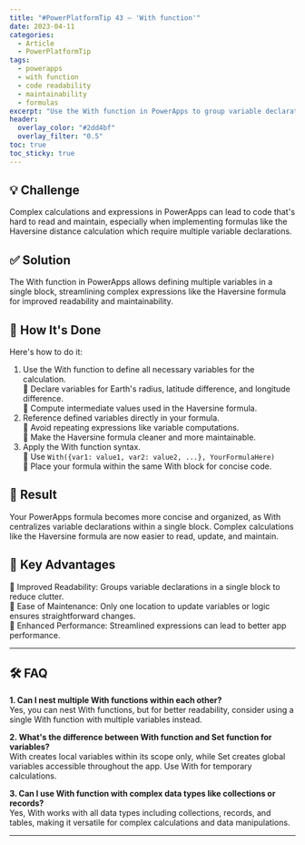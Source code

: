 ```yaml
---
title: "#PowerPlatformTip 43 – 'With function'"
date: 2023-04-11
categories:
  - Article
  - PowerPlatformTip
tags:
  - powerapps
  - with function
  - code readability
  - maintainability
  - formulas
excerpt: "Use the With function in PowerApps to group variable declarations and simplify complex formulas for improved code readability and maintainability."
header:
  overlay_color: "#2dd4bf"
  overlay_filter: "0.5"
toc: true
toc_sticky: true
---
```


## 💡 Challenge
Complex calculations and expressions in PowerApps can lead to code that's hard to read and maintain, especially when implementing formulas like the Haversine distance calculation which require multiple variable declarations.

## ✅ Solution
The With function in PowerApps allows defining multiple variables in a single block, streamlining complex expressions like the Haversine formula for improved readability and maintainability.

## 🔧 How It's Done
Here's how to do it:
1. Use the With function to define all necessary variables for the calculation.  
   🔸 Declare variables for Earth's radius, latitude difference, and longitude difference.  
   🔸 Compute intermediate values used in the Haversine formula.  
2. Reference defined variables directly in your formula.  
   🔸 Avoid repeating expressions like variable computations.  
   🔸 Make the Haversine formula cleaner and more maintainable.  
3. Apply the With function syntax.  
   🔸 Use `With({var1: value1, var2: value2, ...}, YourFormulaHere)`  
   🔸 Place your formula within the same With block for concise code.  

## 🎉 Result
Your PowerApps formula becomes more concise and organized, as With centralizes variable declarations within a single block. Complex calculations like the Haversine formula are now easier to read, update, and maintain.

## 🌟 Key Advantages
🔸 Improved Readability: Groups variable declarations in a single block to reduce clutter.  
🔸 Ease of Maintenance: Only one location to update variables or logic ensures straightforward changes.  
🔸 Enhanced Performance: Streamlined expressions can lead to better app performance.

---

## 🛠️ FAQ
**1. Can I nest multiple With functions within each other?**  
Yes, you can nest With functions, but for better readability, consider using a single With function with multiple variables instead.

**2. What's the difference between With function and Set function for variables?**  
With creates local variables within its scope only, while Set creates global variables accessible throughout the app. Use With for temporary calculations.

**3. Can I use With function with complex data types like collections or records?**  
Yes, With works with all data types including collections, records, and tables, making it versatile for complex calculations and data manipulations.

---

